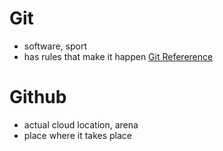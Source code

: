 # Git
- software, sport
- has rules that make it happen
[Git Refererence](https://blog.udemy.com/git-tutorial-a-comprehensive-guide/https://blog.udemy.com/git-tutorial-a-comprehensive-guide/)


# Github
- actual cloud location, arena
- place where it takes place
